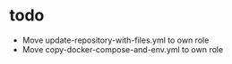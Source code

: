 # todo
- Move update-repository-with-files.yml to own role
- Move copy-docker-compose-and-env.yml to own role
